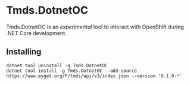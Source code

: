 # Tmds.DotnetOC

Tmds.DotnetOC is an _experimental_ tool to interact with OpenShift during .NET Core development.

## Installing

```
dotnet tool uninstall -g Tmds.DotnetOC
dotnet tool install -g Tmds.DotnetOC --add-source https://www.myget.org/F/tmds/api/v3/index.json --version '0.1.0-*'
```
